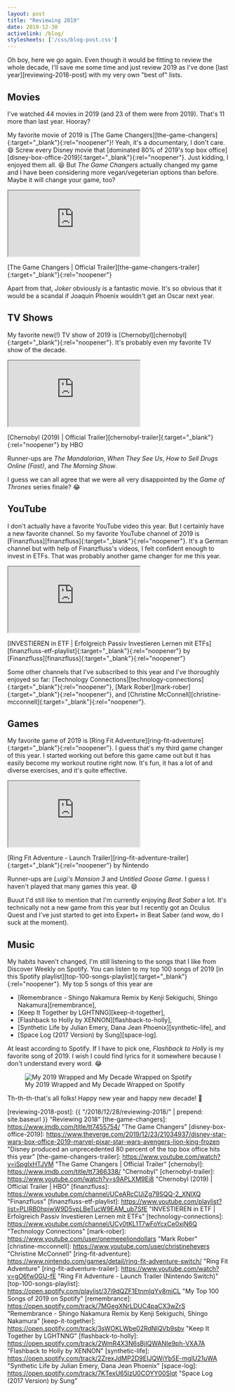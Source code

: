 ```yaml
---
layout: post
title: "Reviewing 2019"
date: 2019-12-30
activelink: /blog/
stylesheets: ['/css/blog-post.css']
---
```

<p class="lead" markdown="1">Oh boy, here we go again. Even though it would be fitting to review the whole decade, I'll save me some time and just review 2019 as I've done [last year][reviewing-2018-post] with my very own "best of" lists.</p>

## Movies
I've watched 44 movies in 2019 (and 23 of them were from 2019). That's 11 more than last year. Hooray?

My favorite movie of 2019 is [The Game Changers][the-game-changers]{:target="_blank"}{:rel="noopener"}! Yeah, it's a documentary, I don't care. :smile: Screw every Disney movie that [dominated 80% of 2019's top box office][disney-box-office-2019]{:target="_blank"}{:rel="noopener"}. Just kidding, I enjoyed them all. :laughing: But _The Game Changers_ actually changed my game and I have been considering more vegan/vegeterian options than before. Maybe it will change your game, too?

<div class="text-center">
  <div class="embed-responsive embed-responsive-16by9 mx-auto mb-2" style="max-width: 720px;">
    <iframe class="embed-responsive-item" src="https://www.youtube-nocookie.com/embed/iSpglxHTJVM"></iframe>
  </div>
  <p class="figure-caption" markdown="1">[The Game Changers | Official Trailer][the-game-changers-trailer]{:target="_blank"}{:rel="noopener"}</p>
</div>

Apart from that, _Joker_ obviously is a fantastic movie. It's so obvious that it would be a scandal if Joaquin Phoenix wouldn't get an Oscar next year.

## TV Shows
My favorite new(!) TV show of 2019 is [Chernobyl][chernobyl]{:target="_blank"}{:rel="noopener"}. It's probably even my favorite TV show of the decade.

<div class="text-center">
  <div class="embed-responsive embed-responsive-16by9 mx-auto mb-2" style="max-width: 720px;">
    <iframe class="embed-responsive-item" src="https://www.youtube-nocookie.com/embed/s9APLXM9Ei8"></iframe>
  </div>
  <p class="figure-caption" markdown="1">[Chernobyl (2019) | Official Trailer][chernobyl-trailer]{:target="_blank"}{:rel="noopener"} by HBO</p>
</div>

Runner-ups are _The Mandalorian_, _When They See Us_, _How to Sell Drugs Online (Fast)_, and _The Morning Show_.

I guess we can all agree that we were all very disappointed by the _Game of Thrones_ series finale? :joy:

## YouTube
I don't actually have a favorite YouTube video this year. But I certainly have a new favorite channel. So my favorite YouTube channel of 2019 is [Finanzfluss][finanzfluss]{:target="_blank"}{:rel="noopener"}. It's a German channel but with help of Finanzfluss's videos, I felt confident enough to invest in ETFs. That was probably another game changer for me this year.

<div class="text-center">
  <div class="embed-responsive embed-responsive-16by9 mx-auto mb-2" style="max-width: 720px;">
    <iframe class="embed-responsive-item" src="https://www.youtube-nocookie.com/embed/videoseries?list=PLIRB0hpiwW9D5vpLBeTucW9EAM_ub7SfE"></iframe>
  </div>
  <p class="figure-caption" markdown="1">[INVESTIEREN in ETF | Erfolgreich Passiv Investieren Lernen mit ETFs][finanzfluss-etf-playlist]{:target="_blank"}{:rel="noopener"} by [Finanzfluss][finanzfluss]{:target="_blank"}{:rel="noopener"}</p>
</div>

Some other channels that I've subscribed to this year and I've thoroughly enjoyed so far: [Technology Connections][technology-connections]{:target="_blank"}{:rel="noopener"}, [Mark Rober][mark-rober]{:target="_blank"}{:rel="noopener"}, and [Christine McConnell][christine-mcconnell]{:target="_blank"}{:rel="noopener"}.

## Games
My favorite game of 2019 is [Ring Fit Adventure][ring-fit-adventure]{:target="_blank"}{:rel="noopener"}. I guess that's my third game changer of this year. I started working out before this game came out but it has easily become my workout routine right now. It's fun, it has a lot of and diverse exercises, and it's quite effective.

<div class="text-center">
  <div class="embed-responsive embed-responsive-16by9 mx-auto mb-2" style="max-width: 720px;">
    <iframe class="embed-responsive-item" src="https://www.youtube-nocookie.com/embed/gO6fw0GU-fE"></iframe>
  </div>
  <p class="figure-caption" markdown="1">[Ring Fit Adventure - Launch Trailer][ring-fit-adventure-trailer]{:target="_blank"}{:rel="noopener"} by Nintendo</p>
</div>

Runner-ups are _Luigi's Mansion 3_ and _Untitled Goose Game_. I guess I haven't played that many games this year. :smile:

Buuut I'd still like to mention that I'm currently enjoying _Beat Saber_ a lot. It's technically not a new game from this year but I recently got an Oculus Quest and I've just started to get into Expert+ in Beat Saber (and wow, do I suck at the moment).

## Music
My habits haven't changed, I'm still listening to the songs that I like from Discover Weekly on Spotify. You can listen to my top 100 songs of 2019 [in this Spotify playlist][top-100-songs-playlist]{:target="_blank"}{:rel="noopener"}. My top 5 songs of this year are

- [Remembrance - Shingo Nakamura Remix by Kenji Sekiguchi, Shingo Nakamura][remembrance],
- [Keep It Together by LGHTNNG][keep-it-together],
- [Flashback to Holly by XENNON][flashback-to-holly],
- [Synthetic Life by Julian Emery, Dana Jean Phoenix][synthetic-life], and
- [Space Log (2017 Version) by Sung][space-log].

At least according to Spotify. If I have to pick one, _Flashback to Holly_ is my favorite song of 2019. I wish I could find lyrics for it somewhere because I don't understand every word. :joy:

<div class="text-center">
  <figure class="figure" style="max-width: 720px;">
    <img class="figure-img img-fluid rounded" src="{{ "/assets/2019-12-30-spotify.jpg" | prepend: site.baseurl }}" alt="My 2019 Wrapped and My Decade Wrapped on Spotify"/>
    <figcaption class="figure-caption">My 2019 Wrapped and My Decade Wrapped on Spotify</figcaption>
  </figure>
</div>

Th-th-th-that's all folks! Happy new year and happy new decade! :tada:

[reviewing-2018-post]: {{ "/2018/12/28/reviewing-2018/" | prepend: site.baseurl }} "Reviewing 2018"
[the-game-changers]: https://www.imdb.com/title/tt7455754/ "The Game Changers"
[disney-box-office-2019]: https://www.theverge.com/2019/12/23/21034937/disney-star-wars-box-office-2019-marvel-pixar-star-wars-avengers-lion-king-frozen "Disney produced an unprecedented 80 percent of the top box office hits this year"
[the-game-changers-trailer]: https://www.youtube.com/watch?v=iSpglxHTJVM "The Game Changers | Official Trailer"
[chernobyl]: https://www.imdb.com/title/tt7366338/ "Chernobyl"
[chernobyl-trailer]: https://www.youtube.com/watch?v=s9APLXM9Ei8 "Chernobyl (2019) | Official Trailer | HBO"
[finanzfluss]: https://www.youtube.com/channel/UCeARcCUiZg79SQQ-2_XNlXQ "Finanzfluss"
[finanzfluss-etf-playlist]: https://www.youtube.com/playlist?list=PLIRB0hpiwW9D5vpLBeTucW9EAM_ub7SfE "INVESTIEREN in ETF | Erfolgreich Passiv Investieren Lernen mit ETFs"
[technology-connections]: https://www.youtube.com/channel/UCy0tKL1T7wFoYcxCe0xjN6Q "Technology Connections"
[mark-rober]: https://www.youtube.com/user/onemeeeliondollars "Mark Rober"
[christine-mcconnell]: https://www.youtube.com/user/christinehevers "Christine McConnell"
[ring-fit-adventure]: https://www.nintendo.com/games/detail/ring-fit-adventure-switch/ "Ring Fit Adventure"
[ring-fit-adventure-trailer]: https://www.youtube.com/watch?v=gO6fw0GU-fE "Ring Fit Adventure - Launch Trailer (Nintendo Switch)"
[top-100-songs-playlist]: https://open.spotify.com/playlist/37i9dQZF1EtnmIqYv8miCL "My Top 100 Songs of 2019 on Spotify"
[remembrance]: https://open.spotify.com/track/7MGegXNrLDUC4paCX3wZrS "Remembrance - Shingo Nakamura Remix by Kenji Sekiguchi, Shingo Nakamura"
[keep-it-together]: https://open.spotify.com/track/3sWOKLWbe02RdNIQVb9sbv "Keep It Together by LGHTNNG"
[flashback-to-holly]: https://open.spotify.com/track/2WmR4X3N6sBjlQWANIe9ph-VXA7A "Flashback to Holly by XENNON"
[synthetic-life]: https://open.spotify.com/track/2ZrexJdMP2D9EIJQWiYb5E-mglU21uWA "Synthetic Life by Julian Emery, Dana Jean Phoenix"
[space-log]: https://open.spotify.com/track/7KTexU65lzU0COYY00Slqt "Space Log (2017 Version) by Sung"
